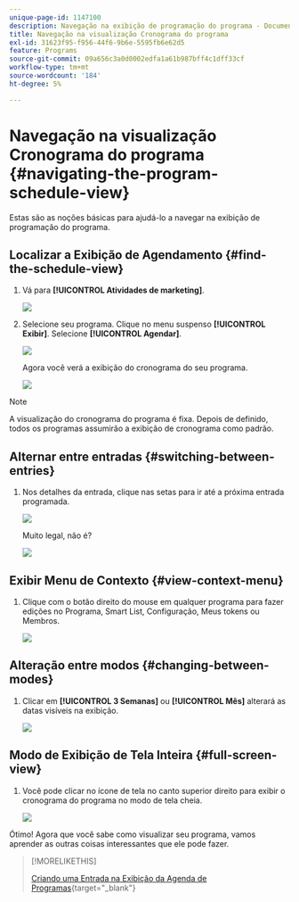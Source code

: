 ```yaml
---
unique-page-id: 1147100
description: Navegação na exibição de programação do programa - Documentação do Marketo - Documentação do produto
title: Navegação na visualização Cronograma do programa
exl-id: 31623f95-f956-44f6-9b6e-5595fb6e62d5
feature: Programs
source-git-commit: 09a656c3a0d0002edfa1a61b987bff4c1dff33cf
workflow-type: tm+mt
source-wordcount: '184'
ht-degree: 5%

---
```


# Navegação na visualização Cronograma do programa {#navigating-the-program-schedule-view}

Estas são as noções básicas para ajudá-lo a navegar na exibição de programação do programa.

## Localizar a Exibição de Agendamento {#find-the-schedule-view}

1. Vá para **[!UICONTROL Atividades de marketing]**.

   ![](assets/login-marketing-activities.png)

1. Selecione seu programa. Clique no menu suspenso **[!UICONTROL Exibir]**. Selecione **[!UICONTROL Agendar]**.

   ![](assets/image2014-9-17-11-3a38-3a3.png)

   Agora você verá a exibição do cronograma do seu programa.

   ![](assets/image2014-9-17-11-3a38-3a14.png)

>[!NOTE]
>
>A visualização do cronograma do programa é fixa. Depois de definido, todos os programas assumirão a exibição de cronograma como padrão.

## Alternar entre entradas {#switching-between-entries}

1. Nos detalhes da entrada, clique nas setas para ir até a próxima entrada programada.

   ![](assets/image2014-9-17-11-3a38-3a54.png)

   Muito legal, não é?

   ![](assets/image2014-9-17-11-3a39-3a10.png)

## Exibir Menu de Contexto {#view-context-menu}

1. Clique com o botão direito do mouse em qualquer programa para fazer edições no Programa, Smart List, Configuração, Meus tokens ou Membros.

   ![](assets/image2014-9-17-11-3a39-3a59.png)

## Alteração entre modos {#changing-between-modes}

1. Clicar em **[!UICONTROL 3 Semanas]** ou **[!UICONTROL Mês]** alterará as datas visíveis na exibição.

   ![](assets/image2014-9-17-11-3a40-3a19.png)

## Modo de Exibição de Tela Inteira {#full-screen-view}

1. Você pode clicar no ícone de tela no canto superior direito para exibir o cronograma do programa no modo de tela cheia.

   ![](assets/image2014-9-17-11-3a40-3a45.png)

Ótimo! Agora que você sabe como visualizar seu programa, vamos aprender as outras coisas interessantes que ele pode fazer.

>[!MORELIKETHIS]
>
>[Criando uma Entrada na Exibição da Agenda de Programas](/help/marketo/product-docs/core-marketo-concepts/programs/program-schedule-view/creating-an-entry-in-the-program-schedule-view.md){target="_blank"}
